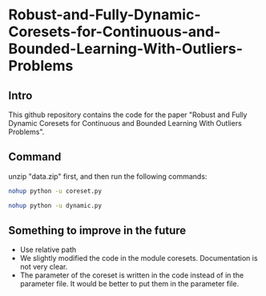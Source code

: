 # Robust-and-Fully-Dynamic-Coresets-for-Continuous-and-Bounded-Learning-With-Outliers-Problems

## Intro

This github repository contains the code for the paper "Robust and Fully Dynamic Coresets for Continuous and Bounded Learning With Outliers Problems".

## Command

unzip "data.zip" first, and then run the following commands:

```bash
nohup python -u coreset.py
```

```bash
nohup python -u dynamic.py
```

## Something to improve in the future

* Use relative path 
* We slightly modified the code in the module coresets. Documentation is not very clear. 
* The parameter of the coreset is written in the code instead of in the parameter file. It would be better to put them in the parameter file. 